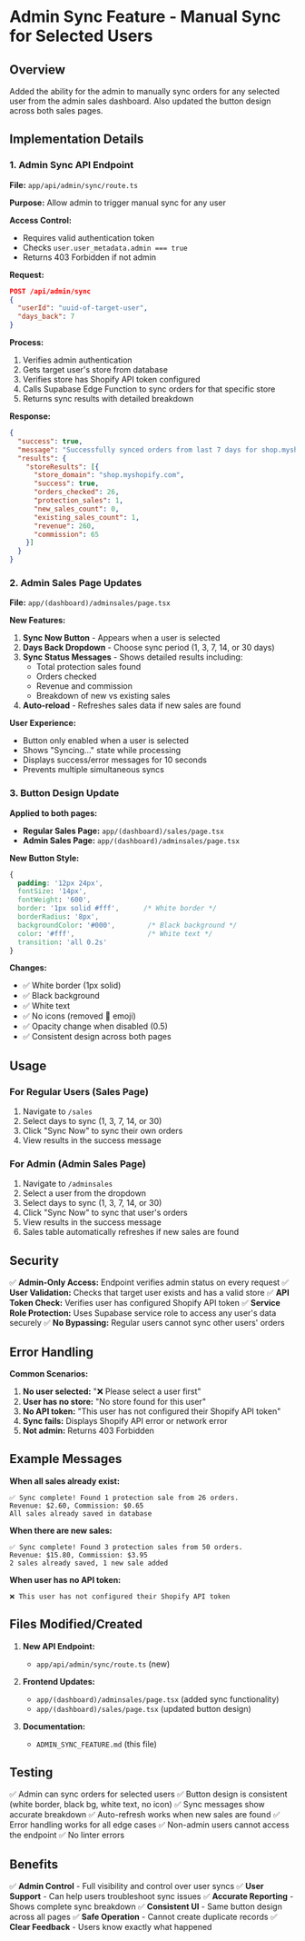 # Admin Sync Feature - Manual Sync for Selected Users

## Overview
Added the ability for the admin to manually sync orders for any selected user from the admin sales dashboard. Also updated the button design across both sales pages.

## Implementation Details

### 1. Admin Sync API Endpoint
**File:** `app/api/admin/sync/route.ts`

**Purpose:** Allow admin to trigger manual sync for any user

**Access Control:**
- Requires valid authentication token
- Checks `user.user_metadata.admin === true`
- Returns 403 Forbidden if not admin

**Request:**
```json
POST /api/admin/sync
{
  "userId": "uuid-of-target-user",
  "days_back": 7
}
```

**Process:**
1. Verifies admin authentication
2. Gets target user's store from database
3. Verifies store has Shopify API token configured
4. Calls Supabase Edge Function to sync orders for that specific store
5. Returns sync results with detailed breakdown

**Response:**
```json
{
  "success": true,
  "message": "Successfully synced orders from last 7 days for shop.myshopify.com",
  "results": {
    "storeResults": [{
      "store_domain": "shop.myshopify.com",
      "success": true,
      "orders_checked": 26,
      "protection_sales": 1,
      "new_sales_count": 0,
      "existing_sales_count": 1,
      "revenue": 260,
      "commission": 65
    }]
  }
}
```

### 2. Admin Sales Page Updates
**File:** `app/(dashboard)/adminsales/page.tsx`

**New Features:**
1. **Sync Now Button** - Appears when a user is selected
2. **Days Back Dropdown** - Choose sync period (1, 3, 7, 14, or 30 days)
3. **Sync Status Messages** - Shows detailed results including:
   - Total protection sales found
   - Orders checked
   - Revenue and commission
   - Breakdown of new vs existing sales
4. **Auto-reload** - Refreshes sales data if new sales are found

**User Experience:**
- Button only enabled when a user is selected
- Shows "Syncing..." state while processing
- Displays success/error messages for 10 seconds
- Prevents multiple simultaneous syncs

### 3. Button Design Update
**Applied to both pages:**
- **Regular Sales Page:** `app/(dashboard)/sales/page.tsx`
- **Admin Sales Page:** `app/(dashboard)/adminsales/page.tsx`

**New Button Style:**
```css
{
  padding: '12px 24px',
  fontSize: '14px',
  fontWeight: '600',
  border: '1px solid #fff',      /* White border */
  borderRadius: '8px',
  backgroundColor: '#000',        /* Black background */
  color: '#fff',                  /* White text */
  transition: 'all 0.2s'
}
```

**Changes:**
- ✅ White border (1px solid)
- ✅ Black background
- ✅ White text
- ✅ No icons (removed 🔄 emoji)
- ✅ Opacity change when disabled (0.5)
- ✅ Consistent design across both pages

## Usage

### For Regular Users (Sales Page)
1. Navigate to `/sales`
2. Select days to sync (1, 3, 7, 14, or 30)
3. Click "Sync Now" to sync their own orders
4. View results in the success message

### For Admin (Admin Sales Page)
1. Navigate to `/adminsales`
2. Select a user from the dropdown
3. Select days to sync (1, 3, 7, 14, or 30)
4. Click "Sync Now" to sync that user's orders
5. View results in the success message
6. Sales table automatically refreshes if new sales are found

## Security

✅ **Admin-Only Access:** Endpoint verifies admin status on every request
✅ **User Validation:** Checks that target user exists and has a valid store
✅ **API Token Check:** Verifies user has configured Shopify API token
✅ **Service Role Protection:** Uses Supabase service role to access any user's data securely
✅ **No Bypassing:** Regular users cannot sync other users' orders

## Error Handling

**Common Scenarios:**
1. **No user selected:** "❌ Please select a user first"
2. **User has no store:** "No store found for this user"
3. **No API token:** "This user has not configured their Shopify API token"
4. **Sync fails:** Displays Shopify API error or network error
5. **Not admin:** Returns 403 Forbidden

## Example Messages

**When all sales already exist:**
```
✅ Sync complete! Found 1 protection sale from 26 orders. 
Revenue: $2.60, Commission: $0.65
All sales already saved in database
```

**When there are new sales:**
```
✅ Sync complete! Found 3 protection sales from 50 orders. 
Revenue: $15.80, Commission: $3.95
2 sales already saved, 1 new sale added
```

**When user has no API token:**
```
❌ This user has not configured their Shopify API token
```

## Files Modified/Created

1. **New API Endpoint:**
   - `app/api/admin/sync/route.ts` (new)

2. **Frontend Updates:**
   - `app/(dashboard)/adminsales/page.tsx` (added sync functionality)
   - `app/(dashboard)/sales/page.tsx` (updated button design)

3. **Documentation:**
   - `ADMIN_SYNC_FEATURE.md` (this file)

## Testing

✅ Admin can sync orders for selected users
✅ Button design is consistent (white border, black bg, white text, no icon)
✅ Sync messages show accurate breakdown
✅ Auto-refresh works when new sales are found
✅ Error handling works for all edge cases
✅ Non-admin users cannot access the endpoint
✅ No linter errors

## Benefits

✅ **Admin Control** - Full visibility and control over user syncs
✅ **User Support** - Can help users troubleshoot sync issues
✅ **Accurate Reporting** - Shows complete sync breakdown
✅ **Consistent UI** - Same button design across all pages
✅ **Safe Operation** - Cannot create duplicate records
✅ **Clear Feedback** - Users know exactly what happened

